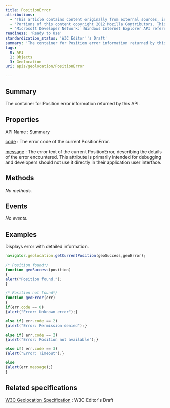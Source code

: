 ```yaml
---
title: PositionError
attributions:
  - 'This article contains content originally from external sources, including ones licensed under the CC-BY-SA license. [![cc-by-sa-small-wpd.png](/assets/public/c/c8/cc-by-sa-small-wpd.png)](http://creativecommons.org/licenses/by-sa/3.0/us/)'
  - 'Portions of this content copyright 2012 Mozilla Contributors. This article contains work licensed under the Creative Commons Attribution-Sharealike License v2.5 or later. The original work is available at Mozilla Developer Network: [Article](https://developer.mozilla.org/en-US/docs/Using_geolocation)'
  - 'Microsoft Developer Network: [Windows Internet Explorer API reference Article](http://msdn.microsoft.com/en-us/library/ie/hh828809%28v=vs.85%29.aspx)'
readiness: 'Ready to Use'
standardization_status: 'W3C Editor''s Draft'
summary: 'The container for Position error information returned by this API.'
tags:
  0: API
  1: Objects
  3: Geolocation
uri: apis/geolocation/PositionError

---
```

## <span>Summary</span>

The container for Position error information returned by this API.

## <span>Properties</span>

API Name
:   Summary

[code](/apis/geolocation/PositionError/code)
:   The error code of the current PositionError.

[message](/apis/geolocation/PositionError/message)
:   The error text of the current PositionError, describing the details of the error encountered. This attribute is primarily intended for debugging and developers should not use it directly in their application user interface.

## <span>Methods</span>

*No methods.*

## <span>Events</span>

*No events.*

## <span>Examples</span>

Displays error with detailed information.

``` js
navigator.geolocation.getCurrentPosition(geoSuccess,geoError);

/* Position found*/
function geoSuccess(position)
{
alert("Position found.");
}

/* Position not found*/
function geoError(err)
{
if(err.code == 0)
{alert("Error: Unknown error");}

else if( err.code == 2)
{alert("Error: Permission denied");}

else if( err.code == 2)
{alert("Error: Position not available");}

else if( err.code == 3)
{alert("Error: Timeout");}

else
{alert(err.message);}
}
```

## <span>Related specifications</span>

[W3C Geolocation Specification](http://dev.w3.org/geo/api/spec-source.html)
:   W3C Editor's Draft

